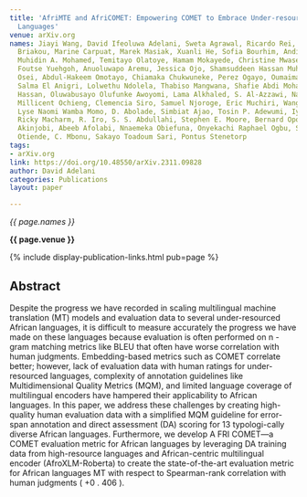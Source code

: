 ```yaml
---
title: 'AfriMTE and AfriCOMET: Empowering COMET to Embrace Under-resourced African
  Languages'
venue: arXiv.org
names: Jiayi Wang, David Ifeoluwa Adelani, Sweta Agrawal, Ricardo Rei, Eleftheria
  Briakou, Marine Carpuat, Marek Masiak, Xuanli He, Sofia Bourhim, Andiswa Bukula,
  Muhidin A. Mohamed, Temitayo Olatoye, Hamam Mokayede, Christine Mwase, Wangui Kimotho,
  Foutse Yuehgoh, Anuoluwapo Aremu, Jessica Ojo, Shamsuddeen Hassan Muhammad, Salomey
  Osei, Abdul-Hakeem Omotayo, Chiamaka Chukwuneke, Perez Ogayo, Oumaima Hourrane,
  Salma El Anigri, Lolwethu Ndolela, Thabiso Mangwana, Shafie Abdi Mohamed, Ayinde
  Hassan, Oluwabusayo Olufunke Awoyomi, Lama Alkhaled, S. Al-Azzawi, Naome A. Etori,
  Millicent Ochieng, Clemencia Siro, Samuel Njoroge, Eric Muchiri, Wangari Kimotho,
  Lyse Naomi Wamba Momo, D. Abolade, Simbiat Ajao, Tosin P. Adewumi, Iyanuoluwa Shode,
  Ricky Macharm, R. Iro, S. S. Abdullahi, Stephen E. Moore, Bernard Opoku, Zainab
  Akinjobi, Abeeb Afolabi, Nnaemeka Obiefuna, Onyekachi Raphael Ogbu, Sam Brian, V.
  Otiende, C. Mbonu, Sakayo Toadoum Sari, Pontus Stenetorp
tags:
- arXiv.org
link: https://doi.org/10.48550/arXiv.2311.09828
author: David Adelani
categories: Publications
layout: paper

---
```


*{{ page.names }}*

**{{ page.venue }}**

{% include display-publication-links.html pub=page %}

## Abstract

Despite the progress we have recorded in scaling multilingual machine translation (MT) models and evaluation data to several under-resourced African languages, it is difficult to measure accurately the progress we have made on these languages because evaluation is often performed on n -gram matching metrics like BLEU that often have worse correlation with human judgments. Embedding-based metrics such as COMET correlate better; however, lack of evaluation data with human ratings for under-resourced languages, complexity of annotation guidelines like Multidimensional Quality Metrics (MQM), and limited language coverage of multilingual encoders have hampered their applicability to African languages. In this paper, we address these challenges by creating high-quality human evaluation data with a simplified MQM guideline for error-span annotation and direct assessment (DA) scoring for 13 typologi-cally diverse African languages. Furthermore, we develop A FRI COMET—a COMET evaluation metric for African languages by leveraging DA training data from high-resource languages and African-centric multilingual encoder (AfroXLM-Roberta) to create the state-of-the-art evaluation metric for African languages MT with respect to Spearman-rank correlation with human judgments ( +0 . 406 ).